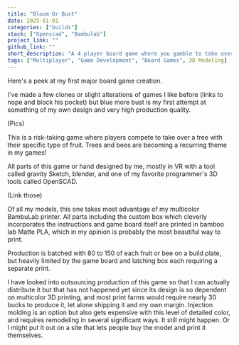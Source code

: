 ```yaml
---
title: "Bloom Or Bust"
date: 2025-01-01
categories: ["builds"]
stack: ["Openscad", "Bambulab"]
project_link: ""
github_link: ""
short_description: "A 4 player board game where you gamble to take over a fruit tree."
tags: ["Multiplayer", "Game Development", "Board Games", 3D Modeling]
---
```


Here's a peek at my first major board game creation.

I've made a few clones or slight alterations of games I like before (links to nope and block his pocket) but blue more bust is my first attempt at something of my own design and very high production quality.

(Pics)

This is a risk-taking game where players compete to take over a tree with their specific type of fruit. Trees and bees are becoming a recurring theme in my games!

All parts of this game or hand designed by me, mostly in VR with a tool called gravity Sketch, blender, and one of my favorite programmer's 3D tools called OpenSCAD.

(Link those)

Of all my models, this one takes most advantage of my multicolor BambuLab printer. All parts including the custom box which cleverly incorporates the instructions and game board itself are printed in bamboo lab Matte PLA, which in my opinion is probably the most beautiful way to print.

Production is batched with 80 to 150 of each fruit or bee on a build plate, but heavily limited by the game board and latching box each requiring a separate print.

I have looked into outsourcing production of this game so that I can actually distribute it but that has not happened yet since its design is so dependent on multicolor 3D printing, and most print farms would require nearly 30 bucks to produce it, let alone shipping it and my own margin. Injection molding is an option but also gets expensive with this level of detailed color, and requires remodeling in several significant ways. It still might happen. Or I might put it out on a site that lets people buy the model and print it themselves.
